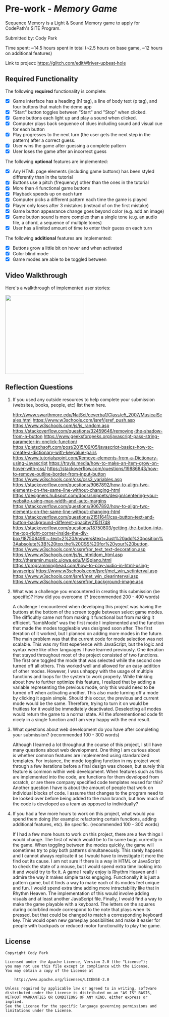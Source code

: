 # Pre-work - *Memory Game*

Sequence Memory is a Light & Sound Memory game to apply for CodePath's SITE Program. 

Submitted by: Cody Park

Time spent: ~14.5 hours spent in total (~2.5 hours on base game, ~12 hours on additional features)

Link to project: https://glitch.com/edit/#!river-upbeat-hole

## Required Functionality

The following **required** functionality is complete:

* [X] Game interface has a heading (h1 tag), a line of body text (p tag), and four buttons that match the demo app
* [X] "Start" button toggles between "Start" and "Stop" when clicked. 
* [X] Game buttons each light up and play a sound when clicked. 
* [X] Computer plays back sequence of clues including sound and visual cue for each button
* [X] Play progresses to the next turn (the user gets the next step in the pattern) after a correct guess. 
* [X] User wins the game after guessing a complete pattern
* [X] User loses the game after an incorrect guess

The following **optional** features are implemented:

* [X] Any HTML page elements (including game buttons) has been styled differently than in the tutorial
* [X] Buttons use a pitch (frequency) other than the ones in the tutorial
* [X] More than 4 functional game buttons
* [X] Playback speeds up on each turn
* [X] Computer picks a different pattern each time the game is played
* [X] Player only loses after 3 mistakes (instead of on the first mistake)
* [X] Game button appearance change goes beyond color (e.g. add an image)
* [X] Game button sound is more complex than a single tone (e.g. an audio file, a chord, a sequence of multiple tones)
* [X] User has a limited amount of time to enter their guess on each turn

The following **additional** features are implemented:

- [X] Buttons grow a little bit on hover and when activated
- [X] Color blind mode
- [X] Game modes are able to be toggled between

## Video Walkthrough

Here's a walkthrough of implemented user stories:

<img src="http://g.recordit.co/uYRie3blLl.gif" width=250><br>


## Reflection Questions
1. If you used any outside resources to help complete your submission (websites, books, people, etc) list them here. 

    http://www.swarthmore.edu/NatSci/ceverba1/Class/e5_2007/MusicalScales.html
    https://www.w3schools.com/jsref/jsref_push.asp
    https://www.w3schools.com/js/js_random.asp
    https://stackoverflow.com/questions/32459646/removing-the-shadow-from-a-button
    https://www.geeksforgeeks.org/javascript-pass-string-parameter-in-onclick-function/
    https://pietschsoft.com/post/2015/09/05/javascript-basics-how-to-create-a-dictionary-with-keyvalue-pairs
    https://www.tutorialspoint.com/Remove-elements-from-a-Dictionary-using-Javascript
    https://travis.media/how-to-make-an-item-grow-on-hover-with-css/
    https://stackoverflow.com/questions/19886843/how-to-remove-outline-border-from-input-button
    https://www.w3schools.com/css/css3_variables.asp
    https://stackoverflow.com/questions/9067892/how-to-align-two-elements-on-the-same-line-without-changing-html
    https://designers.hubspot.com/docs/snippets/design/centering-your-website-using-max-width-and-auto-margins
    https://stackoverflow.com/questions/9067892/how-to-align-two-elements-on-the-same-line-without-changing-html
    https://stackoverflow.com/questions/21511641/css-button-text-and-button-background-different-opacity/21511748
    https://stackoverflow.com/questions/18750803/getting-the-button-into-the-top-right-corner-inside-the-div-box/18750849#:~:text=2%20Answers&text=Just%20add%20position%3Aabsolute%3B%20top,the%20CSS%20for%20your%20button.
    https://www.w3schools.com/cssref/pr_text_text-decoration.asp
    https://www.w3schools.com/js/js_htmldom_html.asp
    http://theremin.music.uiowa.edu/MISpiano.html
    https://programminghead.com/how-to-play-audio-in-html-using-javascript/
    https://www.w3schools.com/jsref/met_win_setinterval.asp
    https://www.w3schools.com/jsref/met_win_clearinterval.asp
    https://www.w3schools.com/cssref/pr_background-image.asp

2. What was a challenge you encountered in creating this submission (be specific)? How did you overcome it? (recommended 200 - 400 words) 

    A challenge I encountered when developing this project was having the buttons at the bottom of the screen toggle between select game modes. 
    The difficultly came not from making it functional but from making it efficient. “lambMode” was the first mode I implemented and the function that made 
    the modes toggleable was designed soon after. The first iteration of it worked, but I planned on adding more modes in the future. The main problem was 
    that the current code for mode selection was not scalable. This was my first experience with JavaScript, but the logic and syntax were like other languages I have learned previously. One iteration that stayed throughout most of the project consisted of two functions. The first one toggled the mode that was selected while the second one turned off all others. This worked well and allowed for an easy addition of other modes. However, I was unhappy with the usage of multiple functions and loops for the system to work properly. While thinking about how to further optimize this feature, I realized that by adding a variable representing the previous mode, only this would need to be turned off when activating another. This also made turning off a mode by clicking it again simple. Should this occur, the previous and current mode would be the same. Therefore, trying to turn it on would be fruitless for it would be immediately deactivated. Deselecting all modes would return the game to a normal state. All the aforementioned code fit nicely in a single function and I am very happy with the end result. 

3. What questions about web development do you have after completing your submission? (recommended 100 - 300 words) 

    Although I learned a lot throughout the course of this project, I still have many questions about web development. One thing I am curious about is whether common features 
    are implemented using standardized templates. For instance, the mode toggling function in my project went through a few iterations before a final design was chosen, but surely this feature is common within web development. When features such as this are implemented into the code, are functions for them developed from scratch, or are there company specified code templates reused for this? Another question I have is about the amount of people that work on individual blocks of code. I assume that changes to the program need to be looked over before being added to the main branch, but how much of the code is developed as a team as opposed to individually?

4. If you had a few more hours to work on this project, what would you spend them doing (for example: refactoring certain functions, adding additional features, etc). Be specific. (recommended 100 - 300 words) 

    If I had a few more hours to work on this project, there are a few things I would change. The first of which would be to fix some bugs currently in the game. When toggling between the modes quickly, the game will sometimes try to play both patterns simultaneously. This rarely happens and I cannot always replicate it so I would have to investigate it more the find out its cause. I am not sure if there is a way in HTML or JavaScript to check the state of a mouse, but I would spend extra time looking into it and would try to fix it. A game I really enjoy is Rhythm Heaven and I admire the way it makes simple tasks engaging. Functionally it is just a pattern game, but it finds a way to make each of its modes feel unique and fun. I would spend extra time adding more intractability like that in Rhythm Heaven. The implementation 
    of this would involve adding visuals and at least another JavaScript file. Finally, I would find a way to make the game playable with a keyboard. The letters on the squares during colorblind mode correspond to the note that plays when its pressed, but that could be changed to match a corresponding keyboard key. This would open new gameplay possibilities and make it easier for people with trackpads or reduced motor functionality to play the game. 

## License

    Copyright Cody Park

    Licensed under the Apache License, Version 2.0 (the "License");
    you may not use this file except in compliance with the License.
    You may obtain a copy of the License at

        http://www.apache.org/licenses/LICENSE-2.0

    Unless required by applicable law or agreed to in writing, software
    distributed under the License is distributed on an "AS IS" BASIS,
    WITHOUT WARRANTIES OR CONDITIONS OF ANY KIND, either express or implied.
    See the License for the specific language governing permissions and
    limitations under the License.